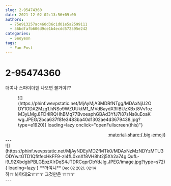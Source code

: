 ```yaml
---
slug: 2-95474360
date: 2021-12-02 02:13:56+09:00
authors:
  - 75e913257ac460d36c1d01e5a2599111
  - 56bdfafb606d9ce1b4ecdd572595e242
categories:
  - Seoyeon
tags:
  - Fan Post
---
```


# 2-95474360

<div class="post-container" markdown="1">
<div class="content-container md-sidebar__scrollwrap" markdown="1">

더여나 스파이더맨 나오면 볼거야??
<figure markdown="1">
![](https://phinf.wevpstatic.net/MjAyMjA3MDRfNTgg/MDAxNjU2ODY1ODA2Mzg1.hNSo9WZUUktM1_MVdBaydX3lIBUzXBxt8Vv1ozM3yLMg.8FD4lRQHhBMq77BvoeaphGBAd3YfJ7l87sNs8uEoaKwg.JPEG/2bca637f8fe3483ba40d1302ae4d3679438.jpg?type=e1920){ loading=lazy onclick="openFullscreen(this)"}
</figure>


</div>
</div>

<div style="text-align: right;" markdown="1">
<a href="https://weverse.io/fromis9/fanpost/2-95474360" style="text-align: right;">:material-share:{.big-emoji}</a>
</div>
---

<div class="comments-container md-sidebar__scrollwrap" markdown="1">
<div class="comment" markdown="1">
<div class='id-container' markdown="1">
![](https://phinf.wevpstatic.net/MjAyNDEyMDZfMTk0/MDAxNzMzNDYzMTU3ODYw.tGTD1QfitfecHkFF9-zI4fL0xnXf8VH8ht2j5Xh2a74g.QufL-i9_92XbdgbPBLGEpzXIrDqS4JTDRCqprDbYdJIg.JPEG/image.jpg?type=s72){ loading=lazy }
**<span class="artist">더여니</span>** <small>Dec 02 2021, 02:14</small><br>
</div>
<div class='comment-body' markdown="1">
하ㅠ 봐야돼요ㅠㅠㅜ 그것만은 ㅠㅠㅜ
</div>
</div>
</div>
---
